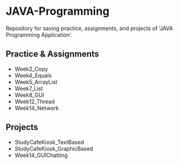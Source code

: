 # JAVA-Programming

Repository for saving practice, assignments, and projects of 'JAVA Programming Application'.  

## Practice & Assignments
- Week2_Copy
- Week4_Equals
- Week5_ArrayList
- Week7_List
- Week8_GUI
- Week12_Thread
- Week14_Network

## Projects
- StudyCafeKiosk_TextBased
- StudyCafeKiosk_GraphicBased
- Week14_GUIChatting

